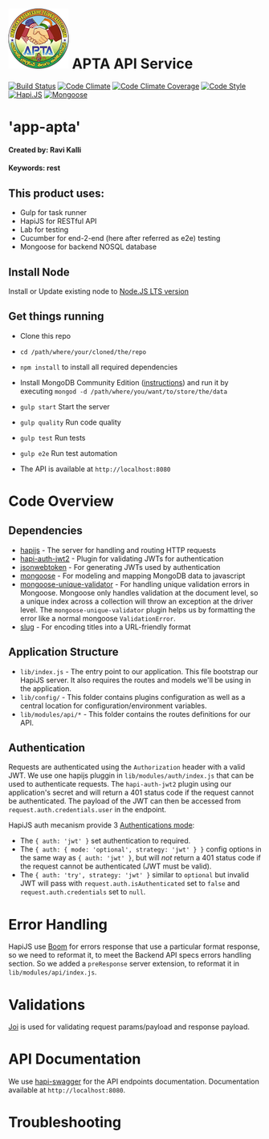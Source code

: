 # ![Node/Hapi.JS/APTA Application](.github/project-logo.png) APTA API Service

[![Build Status](https://img.shields.io/travis/guillaumemaka/realworld-starter-kit-hapijs.svg?branch=master&style=flat-square)](https://travis-ci.org/guillaumemaka/realworld-starter-kit-hapijs)
[![Code Climate](https://img.shields.io/codeclimate/github/guillaumemaka/realworld-starter-kit-hapijs.svg?style=flat-square)](https://codeclimate.com/github/guillaumemaka/realworld-starter-kit-hapijs)
[![Code Climate Coverage](https://img.shields.io/codeclimate/coverage/github/guillaumemaka/realworld-starter-kit-hapijs.svg?style=flat-square)](https://codeclimate.com/github/guillaumemaka/realworld-starter-kit-hapijs/coverage)
[![Code Style](https://img.shields.io/badge/code_style-standard-brightgreen.svg?style=flat-square)](https://standardjs.com/)
[![Hapi.JS](https://img.shields.io/npm/v/hapi.svg?label=hapi&style=flat-square)](https://hapijs.com)
[![Mongoose](https://img.shields.io/npm/v/mongoose.svg?label=mongoose&style=flat-square)](http://mongoosejs.com/)

# 'app-apta'
#### Created by: Ravi Kalli
#### Keywords: rest

## This product uses:

* Gulp for task runner
* HapiJS for RESTful API
* Lab for testing
* Cucumber for end-2-end (here after referred as e2e) testing
* Mongoose for backend NOSQL database

## Install Node

Install or Update existing node to [Node.JS LTS version](https://nodejs.org/en/download/) 

## Get things running

- Clone this repo
- `cd /path/where/your/cloned/the/repo`
- `npm install` to install all required dependencies
- Install MongoDB Community Edition ([instructions](https://docs.mongodb.com/manual/installation/#tutorials)) and run it by executing `mongod -d /path/where/you/want/to/store/the/data`

- `gulp start` Start the server
- `gulp quality` Run code quality
- `gulp test` Run tests
- `gulp e2e` Run test automation
- The API is available at `http://localhost:8080`

# Code Overview

## Dependencies

- [hapijs](https://github.com/hapijs/hapi) - The server for handling and routing HTTP requests
- [hapi-auth-jwt2](https://github.com/dwyl/hapi-auth-jwt2) - Plugin for validating JWTs for authentication
- [jsonwebtoken](https://github.com/auth0/node-jsonwebtoken) - For generating JWTs used by authentication
- [mongoose](https://github.com/Automattic/mongoose) - For modeling and mapping MongoDB data to javascript 
- [mongoose-unique-validator](https://github.com/blakehaswell/mongoose-unique-validator) - For handling unique validation errors in Mongoose. Mongoose only handles validation at the document level, so a unique index across a collection will throw an exception at the driver level. The `mongoose-unique-validator` plugin helps us by formatting the error like a normal mongoose `ValidationError`.
- [slug](https://github.com/dodo/node-slug) - For encoding titles into a URL-friendly format

## Application Structure

- `lib/index.js` - The entry point to our application. This file bootstrap our HapiJS server. It also requires the routes and models we'll be using in the application.
- `lib/config/` - This folder contains plugins configuration as well as a central location for configuration/environment variables.
- `lib/modules/api/*` - This folder contains the routes definitions for our API.

## Authentication

Requests are authenticated using the `Authorization` header with a valid JWT. We use one hapijs pluggin in `lib/modules/auth/index.js` that can be used to authenticate requests. The `hapi-auth-jwt2` plugin using our application's secret and will return a 401 status code if the request cannot be authenticated. The payload of the JWT can then be accessed from `request.auth.credentials.user` in the endpoint. 

HapiJS auth mecanism provide 3 [Authentications mode](https://hapijs.com/api#route-options):

- The `{ auth: 'jwt' }` set authentication to required.
- The `{ auth: { mode: 'optional', strategy: 'jwt' } }` config options in the same way as `{ auth: 'jwt' }`, but will *not* return a 401 status code if the request cannot be authenticated (JWT must be valid).
- The `{ auth: 'try', strategy: 'jwt' }` similar to `optional` but invalid JWT will pass with `request.auth.isAuthenticated` set to `false` and `request.auth.credentials` set to `null`.

# Error Handling

 HapiJS use [Boom](https://github.com/hapijs/boom) for errors response that use a particular format response, so we need to reformat it, to meet the Backend API specs errors handling section. So we added a `preResponse` server extension, to reformat it in `lib/modules/api/index.js`. 

# Validations

[Joi](https://github.com/hapijs/joi) is used for validating request params/payload and response payload.

# API Documentation

We use [hapi-swagger](https://github.com/glennjones/hapi-swagger) for the API endpoints documentation. Documentation available at `http://localhost:8080`.

# Troubleshooting
